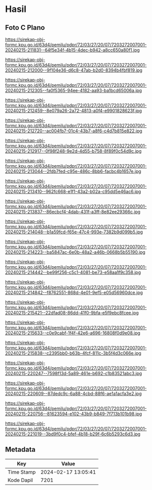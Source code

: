 # Hasil

## Foto C Plano

https://sirekap-obj-formc.kpu.go.id/63d4/pemilu/pdpr/72/03/27/20/07/7203272007001-20240215-211831--64f5e34f-4b15-4dec-b942-a8cc650a80f1.jpg

https://sirekap-obj-formc.kpu.go.id/63d4/pemilu/pdpr/72/03/27/20/07/7203272007001-20240215-212000--9f104e36-d6c8-47ab-b2d0-8394b4fbf819.jpg

https://sirekap-obj-formc.kpu.go.id/63d4/pemilu/pdpr/72/03/27/20/07/7203272007001-20240215-212305--fa0f5365-94ee-4182-aa93-ba1bcd65006a.jpg

https://sirekap-obj-formc.kpu.go.id/63d4/pemilu/pdpr/72/03/27/20/07/7203272007001-20240215-212459--8e079a26-2a72-4813-a0f4-e9901828623f.jpg

https://sirekap-obj-formc.kpu.go.id/63d4/pemilu/pdpr/72/03/27/20/07/7203272007001-20240215-212720--ac004fb7-01c4-43b7-a8f6-c4d7b815e822.jpg

https://sirekap-obj-formc.kpu.go.id/63d4/pemilu/pdpr/72/03/27/20/07/7203272007001-20240215-212917--0f98f248-9e2d-4d55-b758-8f89f0c54d9c.jpg

https://sirekap-obj-formc.kpu.go.id/63d4/pemilu/pdpr/72/03/27/20/07/7203272007001-20240215-213044--2fdb7fed-c95e-486c-8bb6-facbc4b1657e.jpg

https://sirekap-obj-formc.kpu.go.id/63d4/pemilu/pdpr/72/03/27/20/07/7203272007001-20240215-213410--962fc668-e1f1-43a2-b02a-c95dd5e46ac6.jpg

https://sirekap-obj-formc.kpu.go.id/63d4/pemilu/pdpr/72/03/27/20/07/7203272007001-20240215-213837--86ecbcf4-4dab-431f-a3ff-8e82ee29366c.jpg

https://sirekap-obj-formc.kpu.go.id/63d4/pemilu/pdpr/72/03/27/20/07/7203272007001-20240215-214048--b1a59fcd-f65e-47c4-993e-7382b9d099b5.jpg

https://sirekap-obj-formc.kpu.go.id/63d4/pemilu/pdpr/72/03/27/20/07/7203272007001-20240215-214223--ba5847ac-6e0b-48a2-a46b-0668b5b55190.jpg

https://sirekap-obj-formc.kpu.go.id/63d4/pemilu/pdpr/72/03/27/20/07/7203272007001-20240215-214442--be99f256-c5c1-4081-be73-e58aa1f9c358.jpg

https://sirekap-obj-formc.kpu.go.id/63d4/pemilu/pdpr/72/03/27/20/07/7203272007001-20240215-214842--f8762551-868d-4e01-9ef5-e05d56960dce.jpg

https://sirekap-obj-formc.kpu.go.id/63d4/pemilu/pdpr/72/03/27/20/07/7203272007001-20240215-215421--22dfad08-86dd-41f0-9bfa-e5f9ebc8fcee.jpg

https://sirekap-obj-formc.kpu.go.id/63d4/pemilu/pdpr/72/03/27/20/07/7203272007001-20240215-215633--c0e9cabf-1f4f-42e6-a696-16808f0d9e08.jpg

https://sirekap-obj-formc.kpu.go.id/63d4/pemilu/pdpr/72/03/27/20/07/7203272007001-20240215-215838--c2395bb0-b63b-4fcf-811c-3b5f4d3c066e.jpg

https://sirekap-obj-formc.kpu.go.id/63d4/pemilu/pdpr/72/03/27/20/07/7203272007001-20240215-220247--7598f13d-5a89-461e-b692-c1b83521abc3.jpg

https://sirekap-obj-formc.kpu.go.id/63d4/pemilu/pdpr/72/03/27/20/07/7203272007001-20240215-220609--87dedc9c-6a88-4cbd-88f6-ae1a1acfa3e2.jpg

https://sirekap-obj-formc.kpu.go.id/63d4/pemilu/pdpr/72/03/27/20/07/7203272007001-20240215-220756--81623594-e102-43b9-b849-7f713b101b98.jpg

https://sirekap-obj-formc.kpu.go.id/63d4/pemilu/pdpr/72/03/27/20/07/7203272007001-20240215-221019--3bd9f0c4-bfef-4b18-b29f-6c6b5293c6d3.jpg


## Metadata

| Key        | Value               |
| ---------- | ------------------- |
| Time Stamp | 2024-02-17 13:05:41 |
| Kode Dapil | 7201                |



